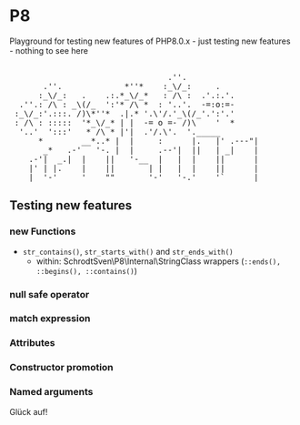# P8
Playground for testing new features of PHP8.0.x - just testing new features - nothing to see here   

<pre>

                                 .''.
       .''.             *''*    :_\/_:     .
      :_\/_:   .    .:.*_\/_*   : /\ :  .'.:.'.
  .''.: /\ : _\(/_  ':'* /\ *  : '..'.  -=:o:=-
 :_\/_:'.:::. /)\*''*  .|.* '.\'/.'_\(/_'.':'.'
 : /\ : :::::  '*_\/_* | |  -= o =- /)\    '  *
  '..'  ':::'   * /\ * |'|  .'/.\'.  '._____
      *        __*..* |  |     :      |.   |' .---"|
       _*   .-'   '-. |  |     .--'|  ||   | _|    |
    .-'|  _.|  |    ||   '-__  |   |  |    ||      |
    |' | |.    |    ||       | |   |  |    ||      |
 ___|  '-'     '    ""       '-'   '-.'    '`      |____    
</pre>

## Testing new features

### new Functions

- <code>str_contains()</code>, <code>str_starts_with()</code> and <code>str_ends_with()</code> 
     - within: SchrodtSven\P8\Internal\StringClass wrappers (<code>::ends(), ::begins(), ::contains()</code>)


### null safe operator

### match expression

### Attributes

### Constructor promotion

### Named arguments
 Glück auf! 
